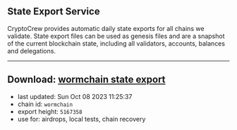 ## State Export Service
CryptoCrew provides automatic daily state exports for all chains we validate. State export files can be used as genesis files and are a snapshot of the current blockchain state, including all validators, accounts, balances and delegations.

---
**Download: [wormchain state export](https://dl.ccvalidators.com/SERVICE/wormchain/wormchain_export_5167358.json)**
---

- last updated: Sun Oct 08 2023 11:25:37
- chain id: `wormchain`
- export height: `5167358`
- use for: airdrops, local tests, chain recovery
